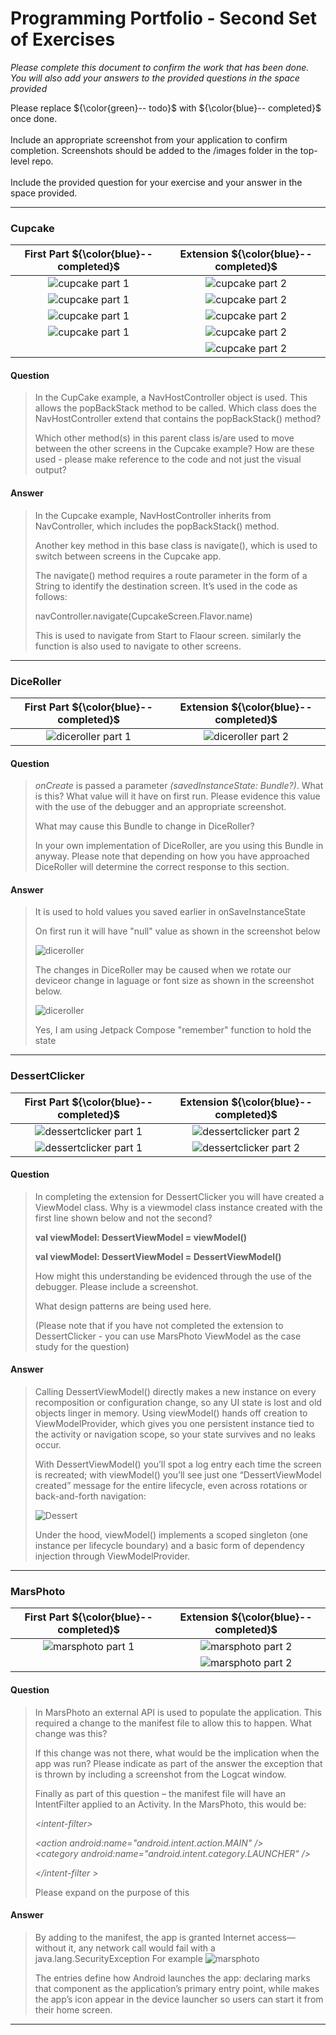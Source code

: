 # Programming Portfolio - Second Set of Exercises


*Please complete this document to confirm the work that has been done. You will also add your answers to the provided 
questions in the space provided*

Please replace ${\color{green}-- todo}$ with ${\color{blue}-- completed}$ once done.\
\
Include an appropriate screenshot from your application to confirm completion. Screenshots should be added to 
the /images folder in the top-level repo.\
\
Include the provided question for your exercise and your answer in the space provided.

---

### Cupcake ###

|   **First Part ${\color{blue}-- completed}$**   |   **Extension ${\color{blue}-- completed}$**    |
|:-------------------------------------------:|:-------------------------------------------:|
| ![cupcake part 1](./image/cupcake1.png) | ![cupcake part 2](./image/cupcake1.png) |
| ![cupcake part 1](./image/cupcake2.png) | ![cupcake part 2](./image/cupcake2.png) |
| ![cupcake part 1](./image/cupcake3.png) | ![cupcake part 2](./image/cupcakeex3.png) |
| ![cupcake part 1](./image/cupcake4.png) | ![cupcake part 2](./image/cupcakeex4.png) |
|  | ![cupcake part 2](./image/cupcakeex5.png) |



#### Question ####
> In the CupCake example, a NavHostController object is used. This allows the popBackStack method
> to be called. Which class does the NavHostController extend that contains the popBackStack() method? 
>  
> Which other method(s) in this parent class is/are used to move between the other screens in the Cupcake
> example? How are these used - please make reference to the code and not just the visual output?  


#### Answer ####
> In the Cupcake example, NavHostController inherits from NavController, which includes the popBackStack() method.
> 
> Another key method in this base class is navigate(), which is used to switch between screens in the Cupcake app.
> 
> The navigate() method requires a route parameter in the form of a String to identify the destination screen. It’s used in the code as follows:
> 
> navController.navigate(CupcakeScreen.Flavor.name)
> 
> This is used to navigate from Start to Flaour screen. similarly the function is also used to navigate to other screens.

---
### DiceRoller ###

|    **First Part ${\color{blue}-- completed}$**     |     **Extension ${\color{blue}-- completed}$**     |
|:----------------------------------------------:|:----------------------------------------------:|
| ![diceroller part 1](./image/diceroller.png) | ![diceroller part 2](./image/dicenodouble.png) | ![diceroller part 2](./image/dicedouble.png) |


#### Question ####
> *onCreate* is passed a parameter *(savedInstanceState: Bundle?)*. What is this? 
> What value will it have on first run. Please evidence this value with the use of the debugger and an appropriate screenshot.   
>
> What may cause this Bundle to change in DiceRoller?
>
> In your own implementation of DiceRoller, are you using this Bundle in anyway. 
> Please note that depending on how you have approached DiceRoller will determine the correct response to this section.
>  

#### Answer ####
> It is used to hold values you saved earlier in onSaveInstanceState
> 
> On first run it will have "null" value as shown in the screenshot below
> 
> ![diceroller](./image/diceqna.png)
> 
> The changes in DiceRoller may be caused when we rotate our deviceor change in laguage or font size as shown in the screenshot below.
> 
> ![diceroller](./image/dicerollerqna2.png)
> 
> Yes, I am using Jetpack Compose "remember" function to hold the state
> 
>

---

### DessertClicker ###

|      **First Part ${\color{blue}-- completed}$**       |       **Extension ${\color{blue}-- completed}$**       |
|:--------------------------------------------------:|:--------------------------------------------------:|
| ![dessertclicker part 1](./image/dessert1.png) | ![dessertclicker part 2](./image/dessert1.png) |
| ![dessertclicker part 1](./image/dessert2.png) | ![dessertclicker part 2](./image/dessert2.png) |


#### Question ####
> In completing the extension for DessertClicker you will have created a ViewModel class. Why is a viewmodel
> class instance created with the first line shown below and not the second? 
>
> **val viewModel: DessertViewModel = viewModel()** 
>
> **val viewModel: DessertViewModel = DessertViewModel()** 
>
> How might this understanding be evidenced through the use of the debugger. Please include a screenshot.
> 
> What design patterns are being used here.  
>
> (Please note that if you have not completed the extension to DessertClicker - you can use MarsPhoto ViewModel as the 
> case study for the question)  

#### Answer ####
> Calling DessertViewModel() directly makes a new instance on every recomposition or configuration change, so any UI state is lost and old objects linger in memory. Using viewModel() hands off creation to ViewModelProvider, 
> which gives you one persistent instance tied to the activity or navigation scope, so your state survives and no leaks occur.
> 
> With DessertViewModel() you’ll spot a log entry each time the screen is recreated; with viewModel() you’ll see just one “DessertViewModel created” message for the entire lifecycle, even across rotations or back-and-forth navigation:
> 
> ![Dessert](./image/dessertqna.png)
> 
> Under the hood, viewModel() implements a scoped singleton (one instance per lifecycle boundary) and a basic form of dependency injection through ViewModelProvider.

---

### MarsPhoto ###

|    **First Part ${\color{blue}-- completed}$**    |    **Extension ${\color{blue}-- completed}$**     |
|:---------------------------------------------:|:---------------------------------------------:|
| ![marsphoto part 1](./image/mars.png) | ![marsphoto part 2](./image/marse1.png) |
|  | ![marsphoto part 2](./image/marse2.png) |

#### Question ####
> In MarsPhoto an external API is used to populate the application. This required a change to the manifest
> file to allow this to happen. What change was this?  
>
> If this change was not there, what would be the implication when the app was run? Please indicate as part of the 
> answer the exception that is thrown by including a screenshot from the Logcat window.
> 
> Finally as part of this question – the manifest file will have an IntentFilter applied to an Activity. In the MarsPhoto, this would be: 
>  
> *&lt;intent-filter&gt;*
> 
> *&lt;action android:name="android.intent.action.MAIN" /&gt;*  
> *&lt;category android:name="android.intent.category.LAUNCHER" /&gt;*
> 
> *&lt;/intent-filter &gt;*
>
> Please expand on the purpose of this  

#### Answer ####
> By adding
> <uses-permission android:name="android.permission.INTERNET" />
> to the manifest, the app is granted Internet access—without it, any network call would fail with a java.lang.SecurityException
> For example
> ![marsphoto](./image/marqna.png)
> 
> The <intent-filter> entries define how Android launches the app: declaring
> <action android:name="android.intent.action.MAIN" />
> marks that component as the application’s primary entry point, while
> <category android:name="android.intent.category.LAUNCHER" />
> makes the app’s icon appear in the device launcher so users can start it from their home screen.

---
